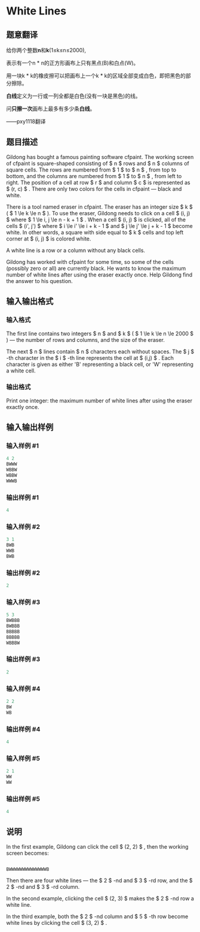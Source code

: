 # White Lines

## 题意翻译

给你两个整数**n**和**k**(1≤k≤n≤2000),

表示有一个n * n的正方形画布上只有黑点(B)和白点(W)。

用一块k * k的橡皮擦可以把画布上一个k * k的区域全部变成白色，即把黑色的部分擦除。

**白线**定义为一行或一列全都是白色(没有一块是黑色)的线。

问**只擦一次**画布上最多有多少条**白线**。

——pxy1118翻译

## 题目描述

Gildong has bought a famous painting software cfpaint. The working screen of cfpaint is square-shaped consisting of $ n $ rows and $ n $ columns of square cells. The rows are numbered from $ 1 $ to $ n $ , from top to bottom, and the columns are numbered from $ 1 $ to $ n $ , from left to right. The position of a cell at row $ r $ and column $ c $ is represented as $ (r, c) $ . There are only two colors for the cells in cfpaint — black and white.

There is a tool named eraser in cfpaint. The eraser has an integer size $ k $ ( $ 1 \le k \le n $ ). To use the eraser, Gildong needs to click on a cell $ (i, j) $ where $ 1 \le i, j \le n - k + 1 $ . When a cell $ (i, j) $ is clicked, all of the cells $ (i', j') $ where $ i \le i' \le i + k - 1 $ and $ j \le j' \le j + k - 1 $ become white. In other words, a square with side equal to $ k $ cells and top left corner at $ (i, j) $ is colored white.

A white line is a row or a column without any black cells.

Gildong has worked with cfpaint for some time, so some of the cells (possibly zero or all) are currently black. He wants to know the maximum number of white lines after using the eraser exactly once. Help Gildong find the answer to his question.

## 输入输出格式

### 输入格式

The first line contains two integers $ n $ and $ k $ ( $ 1 \le k \le n \le 2000 $ ) — the number of rows and columns, and the size of the eraser.

The next $ n $ lines contain $ n $ characters each without spaces. The $ j $ -th character in the $ i $ -th line represents the cell at $ (i,j) $ . Each character is given as either 'B' representing a black cell, or 'W' representing a white cell.

### 输出格式

Print one integer: the maximum number of white lines after using the eraser exactly once.

## 输入输出样例

### 输入样例 #1

```cpp
4 2
BWWW
WBBW
WBBW
WWWB

```
### 输出样例 #1

```cpp
4

```
### 输入样例 #2

```cpp
3 1
BWB
WWB
BWB

```
### 输出样例 #2

```cpp
2

```
### 输入样例 #3

```cpp
5 3
BWBBB
BWBBB
BBBBB
BBBBB
WBBBW

```
### 输出样例 #3

```cpp
2

```
### 输入样例 #4

```cpp
2 2
BW
WB

```
### 输出样例 #4

```cpp
4

```
### 输入样例 #5

```cpp
2 1
WW
WW

```
### 输出样例 #5

```cpp
4

```
## 说明

In the first example, Gildong can click the cell $ (2, 2) $ , then the working screen becomes:

```

BWWWWWWWWWWWWWWB

```

Then there are four white lines — the $ 2 $ -nd and $ 3 $ -rd row, and the $ 2 $ -nd and $ 3 $ -rd column.

In the second example, clicking the cell $ (2, 3) $ makes the $ 2 $ -nd row a white line.

In the third example, both the $ 2 $ -nd column and $ 5 $ -th row become white lines by clicking the cell $ (3, 2) $ .

    

    

<!--  -->

